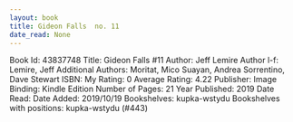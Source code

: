 ```yaml
---
layout: book
title: Gideon Falls  no. 11
date_read: None
---
```


Book Id: 43837748
Title: Gideon Falls #11
Author: Jeff Lemire
Author l-f: Lemire, Jeff
Additional Authors: Moritat, Mico Suayan, Andrea Sorrentino, Dave    Stewart
ISBN: 
My Rating: 0
Average Rating: 4.22
Publisher: Image
Binding: Kindle Edition
Number of Pages: 21
Year Published: 2019
Date Read: 
Date Added: 2019/10/19
Bookshelves: kupka-wstydu
Bookshelves with positions: kupka-wstydu (#443)

